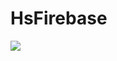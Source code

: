 # HsFirebase

[![](https://jitpack.io/v/hsbaewa/HsFirebase.svg)](https://jitpack.io/#hsbaewa/HsFirebase)